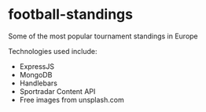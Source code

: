 # football-standings
Some of the most popular tournament standings in Europe

Technologies used include:
* ExpressJS
* MongoDB
* Handlebars
* Sportradar Content API
* Free images from unsplash.com
